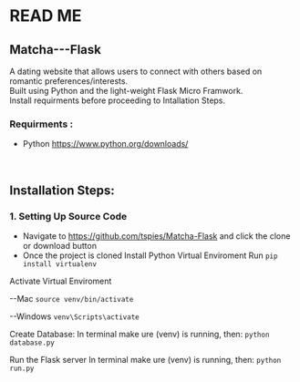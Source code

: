 # READ ME

## Matcha---Flask
A dating website that allows users to connect with others based on romantic preferences/interests.<br>
Built using Python and the light-weight Flask Micro Framwork.<br>
Install requirments before proceeding to Intallation Steps.

### Requirments :
- Python https://www.python.org/downloads/<br>
<br>

## Installation Steps:

### 1. Setting Up Source Code
  - Navigate to https://github.com/tspies/Matcha-Flask and click the clone or download button
  - Once the project is cloned
Install Python Virtual Enviroment
Run `pip install virtualenv`

Activate Virtual Enviroment

--Mac
`source venv/bin/activate`

--Windows
`venv\Scripts\activate`

Create Database:
In terminal make ure (venv) is running, then:
`python database.py`

Run the Flask server
In terminal make ure (venv) is running, then:
`python run.py` 


